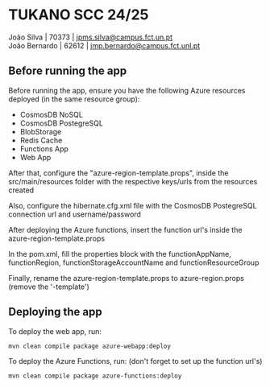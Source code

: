 # TUKANO SCC 24/25
João Silva | 70373 | jpms.silva@campus.fct.un.pt  
João Bernardo | 62612 | jmp.bernardo@campus.fct.unl.pt

## Before running the app
Before running the app, ensure you have the following Azure resources deployed (in the same resource group): 
- CosmosDB NoSQL
- CosmosDB PostegreSQL
- BlobStorage
- Redis Cache
- Functions App
- Web App
  
After that, configure the "azure-region-template.props", inside the src/main/resources folder with the respective keys/urls from the resources created

Also, configure the hibernate.cfg.xml file with the CosmosDB PostegreSQL connection url and username/password

After deploying the Azure functions, insert the function url's inside the azure-region-template.props

In the pom.xml, fill the properties block with the functionAppName, functionRegion, functionStorageAccountName and functionResourceGroup

Finally, rename the azure-region-template.props to azure-region.props (remove the '-template')

## Deploying the app
To deploy the web app, run: 
```
mvn clean compile package azure-webapp:deploy
```

To deploy the Azure Functions, run:  (don't forget to set up the function url's)
```
mvn clean compile package azure-functions:deploy
```


